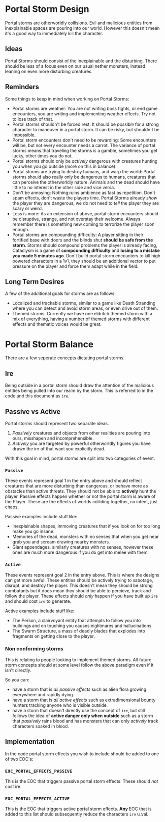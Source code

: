 # Portal Storm Design
Portal storms are otherworldly collisions. Evil and malicious entities from inexplainable spaces are pouring into our world. However this doesn't mean it's a good way to immediately kill the character.

## Ideas
Portal Storms should consist of the inexplainable and the disturbing.  There should be less of a focus even on our usual nether monsters, instead leaning on even more disturbing creatures. 

## Reminders
Some things to keep in mind when working on Portal Storms:
* Portal storms are weather: You are not writing boss fights, or end game encounters, you are writing and implementing weather effects. Try not to lose track of that.
* Portal storms shouldn't be forced rest: It should be *possible* for a strong character to maneuver in a portal storm. It can be risky, but shouldn't be impossible.
* Portal storm encounters don't need to be rewarding: Some encounters will be, but not every encounter needs a carrot. The variance of portal storms means that traveling the storms is a gamble, sometimes you get lucky, other times you do not.
* Portal storms should only be *actively* dangerous with creatures hunting you when you go outside (more on this in balance).
* Portal storms are trying to destroy humans, and warp the world: Portal storms should also really only be dangerous to humans, creatures that can perceive the otherworldly nature. Animals and the dead should have little to no interest in the other side and vice versa.
* Don't be annoying: Nothing ruins ambience as fast as repetition. Don't spam effects, don't waste the players time. Portal Storms already *show* the player they are dangerous, we do not need to *tell* the player they are scary or weird.
* Less is more: As an extension of above, portal storm encounters should be disruptive, strange, and not overstay their welcome. Always remember there is something new coming to terrorize the player soon enough.
* Portal storms are compounding difficulty: A player sitting in their fortified base with doors and the blinds shut **should be safe from the storm**. Storms should compound problems the player is already facing, Cataclysm is a game of **compounding difficulty** and **losing to a mistake you made 5 minutes ago**. Don't build portal storm encounters to kill high powered characters in a 1v1, they should be an additional vector to put pressure on the player and force them adapt while in the field.

## Long Term Desires
A few of the additional goals for storms are as follows:

* Localized and trackable storms, similar to a game like Death Stranding where you can detect and avoid storm areas, or even drive out of them.
* Themed storms. Currently we have one eldritch themed storm with a mix of everything, having a number of themed storms with different effects and thematic voices would be great.

# Portal Storm Balance
There are a few seperate concepts dictating portal storms.

## Ire
Being outside in a portal storm should draw the attention of the malicious entities being pulled into our realm by the storm. This is referred to in the code and this document as `ire`.

## Passive vs Active
Portal storms should represent two separate ideas.
1. *Passively* creatures and objects from other realities are pouring into ours, misshapen and incomprehensible.
2. *Actively* you are targeted by powerful otherworldly figures you have drawn the ire of that want you explicitly dead.

With this goal in mind, portal storms are split into two categories of event. 

### `Passive` 
These events represent goal 1 in the entry above and should reflect creatures that are more disturbing than dangerous, or behave more as obstacles than active threats. They should not be able to **actively** hunt the player. Passive effects happen whether or not the portal storm is aware of the Player. These are the effects of worlds colliding together, no intent, just chaos. 

Passive examples include stuff like:
* Inexplainable shapes, immoving creatures that if you look on for too long make you go insane.
* Memories of the dead, monsters with no senses that when you get near grab you and scream drawing nearby monsters.
* Giant appendages, similarly creatures with no senses, however these ones are much more dangerous if you do get into melee with them.

### `Active`
These events represent goal 2 in the entry above. This is where the designs can get more awful. These entities should be actively trying to sabotage, disrupt, and destroy the player. This doesn't mean they should be strong combatants but it does mean they should be able to percieve, track and follow the player.  These effects should *only* happen if you have built up `ire` and should cost `ire` to generate.

Active examples include stuff like:
* The Person, a clairvoyant entity that attempts to follow you into buildings and on touching you causes nightmares and hallucinations
* The Swarm Structure, a mass of deadly blades that explodes into fragments on getting close to the player.

### Non conforming storms
This is relating to people looking to implement themed storms. All future storm concepts should at some level follow the above paradigm even if it isn't directly.

So you can:
  * have a storm that is *all passive effects* such as alien flora growing everywhere and rapidly dying.
  * have a storm that is *all active effects* such as extradimensional bounty hunters tracking anyone who is visible outside.
  * have a storm that doesn't directly use the concept of `ire`, but still follows the idea of **active danger only when outside** such as a storm that *passively* rains blood and has monsters that can only *actively* track characters soaked in blood.


## Implementation
In the code portal storm effects you wish to include should be added to one of two EOC's: 

### `EOC_PORTAL_EFFECTS_PASSIVE`
This is the EOC that triggers passive portal storm effects. These should *not* cost ire.

### `EOC_PORTAL_EFFECTS_ACTIVE`
This is the EOC that triggers active portal storm effects. **Any** EOC that is added to this list should subsequently reduce the characters `ire` u_val.
